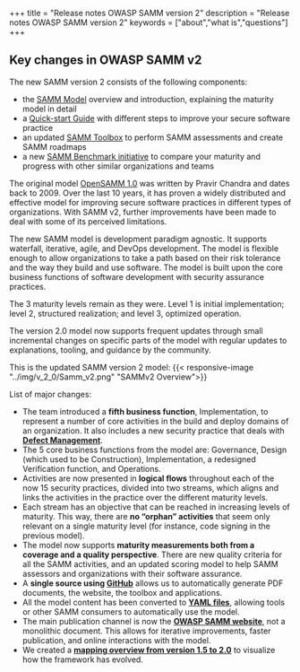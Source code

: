 +++
title = "Release notes OWASP SAMM version 2"
description = "Release notes OWASP SAMM version 2"
keywords = ["about","what is","questions"]
+++

## Key changes in OWASP SAMM v2

The new SAMM version 2 consists of the following components:

* the [SAMM Model](/model/) overview and introduction, explaining the maturity model in detail
* a [Quick-start Guide](/quick-start-guide/) with different steps to improve your secure software practice
* an updated [SAMM Toolbox](/assessment/) to perform SAMM assessments and create SAMM roadmaps
* a new [SAMM Benchmark initiative](/benchmarking/) to compare your maturity and progress with other similar organizations and teams


The original model [OpenSAMM 1.0](https://www.opensamm.org/) was written by Pravir Chandra and dates back to 2009. Over the last 10 years, it has proven a widely distributed and effective model for improving secure software practices in different types of organizations. With SAMM v2, further improvements have been made to deal with some of its perceived limitations.

The new SAMM model is development paradigm agnostic. It supports waterfall, iterative, agile, and DevOps development. The model is flexible enough to allow organizations to take a path based on their risk tolerance and the way they build and use software. The model is built upon the core business functions of software development with security assurance practices.

The 3 maturity levels remain as they were. Level 1 is initial implementation; level 2, structured realization; and level 3, optimized operation.

The version 2.0 model now supports frequent updates through small incremental changes on specific parts of the model with regular updates to explanations, tooling, and guidance by the community.

This is the updated SAMM version 2 model:
{{< responsive-image  "../img/v_2_0/Samm_v2.png" "SAMMv2 Overview">}}

List of major changes:

* The team introduced a **fifth business function**, Implementation, to represent a number of core activities in the build and deploy domains of an organization. It also includes a new security practice that deals with **[Defect Management](/model/implementation/defect-management/)**.
* The 5 core business functions from the model are: Governance, Design (which used to be Construction), Implementation, a redesigned Verification function, and Operations.
* Activities are now presented in **logical flows** throughout each of the now 15 security practices, divided into two streams, which aligns and links the activities in the practice over the different maturity levels.
* Each stream has an objective that can be reached in increasing levels of maturity. This way, there are **no “orphan” activities** that seem only relevant on a single maturity level (for instance, code signing in the previous model).
* The model now supports **maturity measurements both from a coverage and a quality perspective**. There are new quality criteria for all the SAMM activities, and an updated scoring model to help SAMM assessors and organizations with their software assurance.
* A **single source using [GitHub](https://github.com/OWASP/samm)** allows us to automatically generate PDF documents, the website, the toolbox and applications.
* All the model content has been converted to **[YAML files](https://github.com/OWASP/samm/tree/master/Supporting%20Resources/v2.0/Datamodel/Datafiles)**, allowing tools or other SAMM consumers to automatically use the model.
* The main publication channel is now the **[OWASP SAMM website](https://owaspsamm.org/)**, not a monolithic document. This allows for iterative improvements, faster publication, and online interactions with the model.
* We created a **[mapping overview from version 1.5 to 2.0](/mapping-versions)** to visualize how the framework has evolved.
